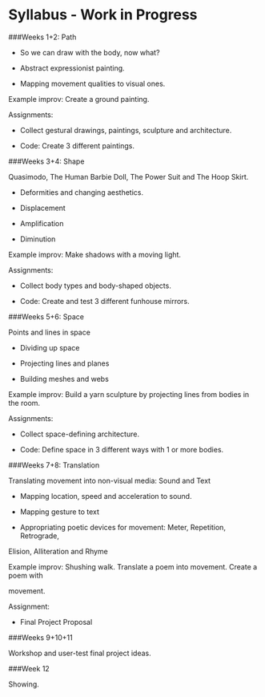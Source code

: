 # Syllabus - Work in Progress

###Weeks	1+2:	Path

- So	we	can	draw	with	the	body,	now	what?

- Abstract	expressionist	painting.

- Mapping	movement	qualities	to	visual	ones.

Example improv:	Create	a	ground	painting.

Assignments:

- Collect	gestural	drawings,	paintings,	sculpture	and	architecture.

- Code:	Create	3	different	paintings.

###Weeks 3+4:	Shape

Quasimodo,	The	Human	Barbie	Doll,	The	Power	Suit	and	The	Hoop	Skirt.

- Deformities	and	changing	aesthetics.

- Displacement

- Amplification

- Diminution

Example improv:	Make	shadows	with	a	moving	light.

Assignments:

- Collect	body	types	and	body-shaped	objects.

- Code:	Create	and	test	3 different	funhouse	mirrors.

###Weeks 5+6:	Space

Points and	lines in	space

- Dividing	up	space

- Projecting	lines	and	planes

- Building	meshes	and	webs

Example improv: Build	a	yarn	sculpture	by	projecting lines	from	bodies	in	the	room.

Assignments:

- Collect	space-defining	architecture.

- Code:	Define	space	in	3	different	ways	with	1	or	more	bodies.

###Weeks	7+8:	Translation

Translating	movement	into	non-visual	media:	Sound	and	Text

- Mapping	location,	speed	and	acceleration	to	sound.

- Mapping	gesture	to	text

- Appropriating	poetic	devices	for	movement:	Meter,	Repetition,	Retrograde,	

Elision,	Alliteration	and	Rhyme

Example improv: Shushing	walk.	Translate	a	poem	into	movement. Create	a	poem	with	

movement.

Assignment:

- Final	Project	Proposal

###Weeks 9+10+11

Workshop	and	user-test	final	project	ideas.

###Week	12

Showing.
